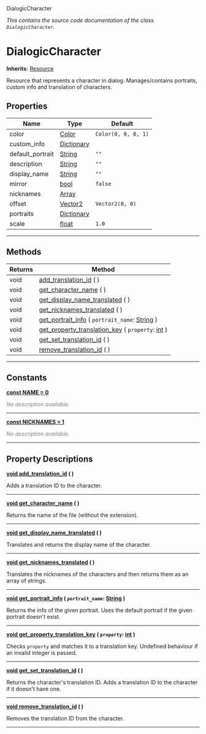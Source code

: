 
<div class="header-banner purple">
<div class="header-label purple">DialogicCharacter</div>
</div>

*This contains the source code documentation of the class `DialogicCharacter`.*
        
# DialogicCharacter
**Inherits:** [Resource](https://docs.godotengine.org/en/latest/classes/class_resource.html#class-resource)

Resource that represents a character in dialog. Manages/contains portraits, custom info and translation of characters.
## Properties
Name | Type | Default 
--- | --- | --- 
color | [Color](https://docs.godotengine.org/en/latest/classes/class_color.html#class-color) |  `Color(0, 0, 0, 1)` 
custom_info | [Dictionary](https://docs.godotengine.org/en/latest/classes/class_dictionary.html#class-dictionary) |   
default_portrait | [String](https://docs.godotengine.org/en/latest/classes/class_string.html#class-string) |  `""` 
description | [String](https://docs.godotengine.org/en/latest/classes/class_string.html#class-string) |  `""` 
display_name | [String](https://docs.godotengine.org/en/latest/classes/class_string.html#class-string) |  `""` 
mirror | [bool](https://docs.godotengine.org/en/latest/classes/class_bool.html#class-bool) |  `false` 
nicknames | [Array](https://docs.godotengine.org/en/latest/classes/class_array.html#class-array) |   
offset | [Vector2](https://docs.godotengine.org/en/latest/classes/class_vector2.html#class-vector2) |  `Vector2(0, 0)` 
portraits | [Dictionary](https://docs.godotengine.org/en/latest/classes/class_dictionary.html#class-dictionary) |   
scale | [float](https://docs.godotengine.org/en/latest/classes/class_float.html#class-float) |  `1.0` 
--- 

## Methods
Returns | Method 
--- | --- 
<span class="hljs-attribute">void</span> | [<span class="hljs-title">add_translation_id</span>](#property-add_translation_id) ( ) 
<span class="hljs-attribute">void</span> | [<span class="hljs-title">get_character_name</span>](#property-get_character_name) ( ) 
<span class="hljs-attribute">void</span> | [<span class="hljs-title">get_display_name_translated</span>](#property-get_display_name_translated) ( ) 
<span class="hljs-attribute">void</span> | [<span class="hljs-title">get_nicknames_translated</span>](#property-get_nicknames_translated) ( ) 
<span class="hljs-attribute">void</span> | [<span class="hljs-title">get_portrait_info</span>](#property-get_portrait_info) ( `portrait_name`: [String](https://docs.godotengine.org/en/latest/classes/class_string.html#class-string) ) 
<span class="hljs-attribute">void</span> | [<span class="hljs-title">get_property_translation_key</span>](#property-get_property_translation_key) ( `property`: [int](https://docs.godotengine.org/en/latest/classes/class_int.html#class-int) ) 
<span class="hljs-attribute">void</span> | [<span class="hljs-title">get_set_translation_id</span>](#property-get_set_translation_id) ( ) 
<span class="hljs-attribute">void</span> | [<span class="hljs-title">remove_translation_id</span>](#property-remove_translation_id) ( ) 
--- 
## Constants


<a class="header" id="constant-NAME" href="#constant-NAME">**<span class="hljs-attribute">const</span> <span class="hljs-title">NAME</span><span class="hljs-comment"> = 0</span>**</a>



 <span style = "color: gray">*No description available.*</span> 

---


<a class="header" id="constant-NICKNAMES" href="#constant-NICKNAMES">**<span class="hljs-attribute">const</span> <span class="hljs-title">NICKNAMES</span><span class="hljs-comment"> = 1</span>**</a>



 <span style = "color: gray">*No description available.*</span> 

---
## Property Descriptions



<a class="header" id="property-add_translation_id" href="#property-add_translation_id">**<span class="hljs-attribute">void</span> [<span class="hljs-title">add_translation_id</span>](#property-add_translation_id) ( )** </a>



Adds a translation ID to the character.

---



<a class="header" id="property-get_character_name" href="#property-get_character_name">**<span class="hljs-attribute">void</span> [<span class="hljs-title">get_character_name</span>](#property-get_character_name) ( )** </a>



Returns the name of the file (without the extension).

---



<a class="header" id="property-get_display_name_translated" href="#property-get_display_name_translated">**<span class="hljs-attribute">void</span> [<span class="hljs-title">get_display_name_translated</span>](#property-get_display_name_translated) ( )** </a>



Translates and returns the display name of the character.

---



<a class="header" id="property-get_nicknames_translated" href="#property-get_nicknames_translated">**<span class="hljs-attribute">void</span> [<span class="hljs-title">get_nicknames_translated</span>](#property-get_nicknames_translated) ( )** </a>



Translates the nicknames of the characters and then returns them as an array of strings.

---



<a class="header" id="property-get_portrait_info" href="#property-get_portrait_info">**<span class="hljs-attribute">void</span> [<span class="hljs-title">get_portrait_info</span>](#property-get_portrait_info) ( `portrait_name`: [String](https://docs.godotengine.org/en/latest/classes/class_string.html#class-string) )** </a>



Returns the info of the given portrait. Uses the default portrait if the given portrait doesn't exist.

---



<a class="header" id="property-get_property_translation_key" href="#property-get_property_translation_key">**<span class="hljs-attribute">void</span> [<span class="hljs-title">get_property_translation_key</span>](#property-get_property_translation_key) ( `property`: [int](https://docs.godotengine.org/en/latest/classes/class_int.html#class-int) )** </a>



Checks `property` and matches it to a translation key.  Undefined behaviour if an invalid integer is passed.

---



<a class="header" id="property-get_set_translation_id" href="#property-get_set_translation_id">**<span class="hljs-attribute">void</span> [<span class="hljs-title">get_set_translation_id</span>](#property-get_set_translation_id) ( )** </a>



Returns the character's translation ID. Adds a translation ID to the character if it doesn't have one.

---



<a class="header" id="property-remove_translation_id" href="#property-remove_translation_id">**<span class="hljs-attribute">void</span> [<span class="hljs-title">remove_translation_id</span>](#property-remove_translation_id) ( )** </a>



Removes the translation ID from the character.

---


